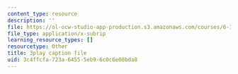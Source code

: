 ```yaml
---
content_type: resource
description: ''
file: https://ol-ocw-studio-app-production.s3.amazonaws.com/courses/6-189-multicore-programming-primer-january-iap-2007/3c4ffcfa723a64555eb96c0c6e00bda8_zg1bHfos6U8.srt
file_type: application/x-subrip
learning_resource_types: []
resourcetype: Other
title: 3play caption file
uid: 3c4ffcfa-723a-6455-5eb9-6c0c6e00bda8
---
```

